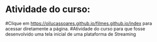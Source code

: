 # Atividade do curso:
#Clique em https://oilucassoares.github.io/filmes.github.io/index para acessar diretamente a página.
#Atividade do curso para que fosse desenvolvido uma tela inicial de uma plataforma de Streaming
